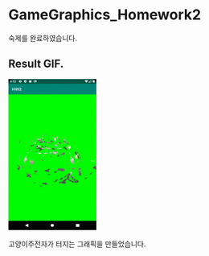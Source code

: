 # GameGraphics_Homework2
숙제를 완료하였습니다.


## Result GIF.
<img src="GameGraphics-Homework2/img/Mission_Complete.gif" width="175" height="300">


고양이주전자가 터지는 그래픽을 만들었습니다.
